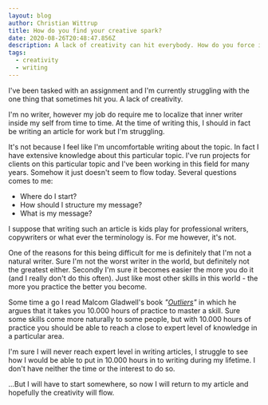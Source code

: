 ```yaml
---
layout: blog
author: Christian Wittrup
title: How do you find your creative spark?
date: 2020-08-26T20:48:47.856Z
description: A lack of creativity can hit everybody. How do you force it upon yourself?
tags:
  - creativity
  - writing
---
```

I've been tasked with an assignment and I'm currently struggling with the one thing that sometimes hit you. A lack of creativity.

I'm no writer, however my job do require me to localize that inner writer inside my self from time to time. At the time of writing this, I should in fact be writing an article for work but I'm struggling.

It's not because I feel like I'm uncomfortable writing about the topic. In fact I have extensive knowledge about this particular topic. I've run projects for clients on this particular topic and I've been working in this field for many years. Somehow it just doesn't seem to flow today. Several questions comes to me:

* Where do I start?
* How should I structure my message?
* What is my message?

I suppose that writing such an article is kids play for professional writers, copywriters or what ever the terminology is. For me however, it's not. 

One of the reasons for this being difficult for me is definitely that I'm not a natural writer. Sure I'm not the worst writer in the world, but definitely not the greatest either. Secondly I'm sure it becomes easier the more you do it (and I really don't do this often). Just like most other skills in this world - the more you practice the better you become.

Some time a go I read Malcom Gladwell's book *"[Outliers](http://wittrup.link/outliers)"* in which he argues that it takes you 10.000 hours of practice to master a skill. Sure some skills come more naturally to some people, but with 10.000 hours of practice you should be able to reach a close to expert level of knowledge in a particular area.

I'm sure I will never reach expert level in writing articles, I struggle to see how I would be able to put in 10.000 hours in to writing during my lifetime. I don't have neither the time or the interest to do so.

...But I will have to start somewhere, so now I will return to my article and hopefully the creativity will flow.